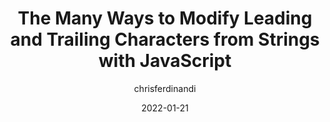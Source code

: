 ---
author: chrisferdinandi
date: 2022-01-21
draft: true
tags:
  - javascript
target_url: https://gomakethings.com/the-many-ways-to-modify-leading-and-trailing-characters-from-strings-with-javascript/
title: The Many Ways to Modify Leading and Trailing Characters from Strings with JavaScript
---